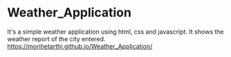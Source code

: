 # Weather_Application
It's a simple weather application using html, css and javascript. It shows the weather report of the city entered.
https://morihetarthi.github.io/Weather_Application/
